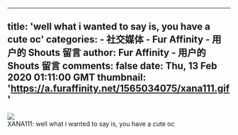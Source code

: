 
---
title: 'well what i wanted to say is, you have a cute oc'
categories: 
    - 社交媒体
    - Fur Affinity - 用户的 Shouts 留言
author: Fur Affinity - 用户的 Shouts 留言
comments: false
date: Thu, 13 Feb 2020 01:11:00 GMT
thumbnail: 'https://a.furaffinity.net/1565034075/xana111.gif'
---

<div>   
<img src="https://a.furaffinity.net/1565034075/xana111.gif" referrerpolicy="no-referrer"> <br> XANA111: well what i wanted to say is, you have a cute oc   
</div>
            